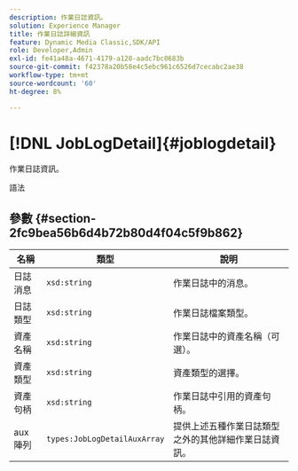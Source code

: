 ```yaml
---
description: 作業日誌資訊。
solution: Experience Manager
title: 作業日誌詳細資訊
feature: Dynamic Media Classic,SDK/API
role: Developer,Admin
exl-id: fe41a48a-4671-4179-a128-aadc7bc0683b
source-git-commit: f42378a20b58e4c5ebc961c6526d7cecabc2ae38
workflow-type: tm+mt
source-wordcount: '60'
ht-degree: 8%

---
```


# [!DNL JobLogDetail]{#joblogdetail}

作業日誌資訊。

語法

## 參數 {#section-2fc9bea56b6d4b72b80d4f04c5f9b862}

| 名稱 | 類型 | 說明 |
|---|---|---|
| 日誌消息 | `xsd:string` | 作業日誌中的消息。 |
| 日誌類型 | `xsd:string` | 作業日誌檔案類型。 |
| 資產名稱 | `xsd:string` | 作業日誌中的資產名稱（可選）。 |
| 資產類型 | `xsd:string` | 資產類型的選擇。 |
| 資產句柄 | `xsd:string` | 作業日誌中引用的資產句柄。 |
| aux陣列 | `types:JobLogDetailAuxArray` | 提供上述五種作業日誌類型之外的其他詳細作業日誌資訊。 |
